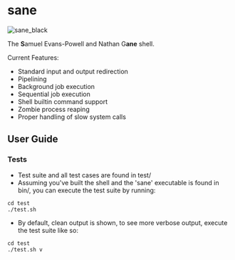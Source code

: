 # sane

![sane_black](https://www.dropbox.com/s/zqvccdjgq22xhm7/Screen%20Shot%202016-10-15%20at%204.28.27%20pm.png?dl=0)

The **S**amuel Evans-Powell and Nathan G**ane** shell.

Current Features:
- Standard input and output redirection
- Pipelining
- Background job execution
- Sequential job execution
- Shell builtin command support
- Zombie process reaping
- Proper handling of slow system calls

## User Guide
### Tests
- Test suite and all test cases are found in test/
- Assuming you've built the shell and the 'sane' executable is found in bin/,
you can execute the test suite by running:
 ```
 cd test
 ./test.sh
 ```
- By default, clean output is shown, to see more verbose output, execute the
test suite like so:
```
cd test
./test.sh v
```
